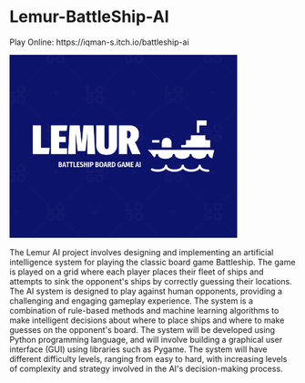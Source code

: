 # Lemur-BattleShip-AI
<p>Play Online: https://iqman-s.itch.io/battleship-ai</p>
 <img src="https://raw.githubusercontent.com/IqmanS/lemur-battleship-ai/master/BattleshipLogo.png" alt="Girl in a jacket" width="400"> 
<p>The Lemur AI project involves designing and implementing an artificial intelligence system for playing the classic board game Battleship. The game is played on a grid where each player places their fleet of ships and attempts to sink the opponent's ships by correctly guessing their locations.
The AI system is designed to play against human opponents, providing a challenging and engaging gameplay experience. The system is a combination of rule-based methods and machine learning algorithms to make intelligent decisions about where to place ships and where to make guesses on the opponent's board.
The system will be developed using Python programming language, and will involve building a graphical user interface (GUI) using libraries such as Pygame. The system will have different difficulty levels, ranging from easy to hard, with increasing levels of complexity and strategy involved in the AI's decision-making process.</p>
